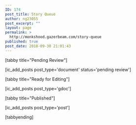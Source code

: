 ```yaml
---
ID: 174
post_title: Story Queue
author: ng23055
post_excerpt: ""
layout: page
permalink: >
  http://monkshood.gazerbeam.com/story-queue
published: true
post_date: 2018-09-30 21:01:43
---
```

[tabby title="Pending Review"]

[ic_add_posts post_type='document' status='pending review']

[tabby title="Ready for Editing"]

[ic_add_posts post_type='gdoc']

[tabby title="Published"]

[ic_add_posts post_type='post']

[tabbyending]